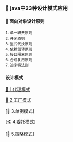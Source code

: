 ### 🌼 java中23种设计模式应用

#### 🍭 面向对象设计原则
    1.单一职责原则
    2.开闭原则
    3.里式代换原则
    4.依赖倒转原则
    5.接口隔离原则
    6.合成复用原则
    7.迪米特法则
#### 设计模式
    
   [🦋 1.代理模式](https://github.com/tantaizhijun/DesignPattern23/tree/master/src/com/DesignPattern23/proxy)

   [🍒 2.工厂模式](https://github.com/tantaizhijun/DesignPattern23/tree/master/src/com/DesignPattern23/factory)

   [🌴 3.单例模式]

   [🏄 4.委托模式]

   [🏇 5.策略模式]

